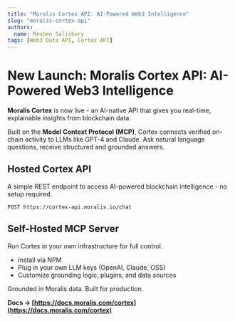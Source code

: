 ```yaml
---
title: "Moralis Cortex API: AI-Powered Web3 Intelligence"
slug: "moralis-cortex-api"
authors:
  name: Reuben Salisbury
tags: [Web3 Data API, Cortex API]
---
```


# New Launch: Moralis Cortex API: AI-Powered Web3 Intelligence

**Moralis Cortex** is now live - an AI-native API that gives you real-time, explainable insights from blockchain data.

Built on the **Model Context Protocol (MCP)**, Cortex connects verified on-chain activity to LLMs like GPT-4 and Claude. Ask natural language questions, receive structured and grounded answers.

## Hosted Cortex API

A simple REST endpoint to access AI-powered blockchain intelligence - no setup required.


```
POST https://cortex-api.moralis.io/chat
```

## Self-Hosted MCP Server

Run Cortex in your own infrastructure for full control.

- Install via NPM
- Plug in your own LLM keys (OpenAI, Claude, OSS)
- Customize grounding logic, plugins, and data sources


Grounded in Moralis data. Built for production.

**Docs → [https://docs.moralis.com/cortex](https://docs.moralis.com/cortex)**
